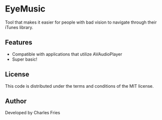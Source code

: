 # EyeMusic

Tool that makes it easier for people with bad vision to navigate through their iTunes library.

## Features

* Compatible with applications that utilize AVAudioPlayer
* Super basic!

## License

This code is distributed under the terms and conditions of the MIT license.

## Author

Developed by Charles Fries
